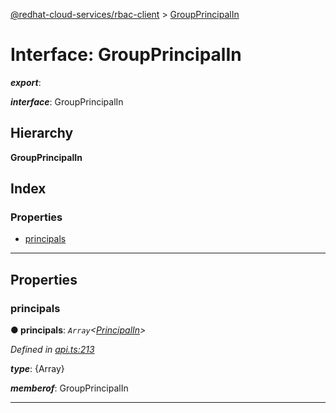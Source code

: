 [@redhat-cloud-services/rbac-client](../README.md) > [GroupPrincipalIn](../interfaces/groupprincipalin.md)

# Interface: GroupPrincipalIn

*__export__*: 

*__interface__*: GroupPrincipalIn

## Hierarchy

**GroupPrincipalIn**

## Index

### Properties

* [principals](groupprincipalin.md#principals)

---

## Properties

<a id="principals"></a>

###  principals

**● principals**: *`Array`<[PrincipalIn](principalin.md)>*

*Defined in [api.ts:213](https://github.com/karelhala/javascript-clients/blob/master/packages/rbac/api.ts#L213)*

*__type__*: {Array}

*__memberof__*: GroupPrincipalIn

___

